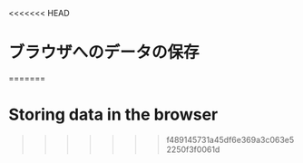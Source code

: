 
<<<<<<< HEAD
# ブラウザへのデータの保存
=======
# Storing data in the browser
>>>>>>> f489145731a45df6e369a3c063e52250f3f0061d

